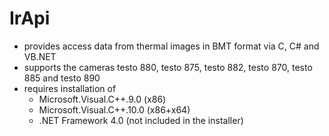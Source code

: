 # IrApi
- provides access data from thermal images in BMT format via C, C# and VB.NET
- supports the cameras testo 880, testo 875, testo 882, testo 870, testo 885 and testo 890
- requires installation of 
   - Microsoft.Visual.C++.9.0 (x86)
   - Microsoft.Visual.C++.10.0 (x86+x64) 
   - .NET Framework 4.0 (not included in the installer)


